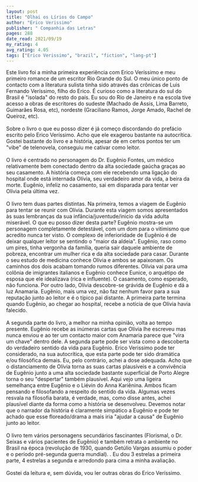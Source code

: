 ```yaml
---
layout: post
title: "Olhai os Lírios do Campo"
author: "Erico Verissimo"
publisher: " Companhia das Letras"
pages: 288
date_read: 2021/09/19
my_rating: 4
avg_rating: 4.05
tags: ["Erico Verissimo", "brazil", "fiction", "lang-pt"]
---
```


Este livro foi a minha primeira experiência com Erico Veríssimo e meu primeiro romance de um escritor Rio Grande do Sul. O meu único ponto de contacto com a literatura sulista tinha sido através das crônicas de Luis Fernando Veríssimo, filho do Erico.  É curioso como a literatura do sul do Brasil é "isolada" do resto do país. Eu sou do Rio de Janeiro e na escola tive acesso a obras de escritores do sudeste (Machado de Assis, Lima Barreto, Guimarães Rosa, etc), nordeste (Graciliano Ramos, Jorge Amado, Rachel de Queiroz, etc). <br/><br/>Sobre o livro o que eu posso dizer é já começo discordando do prefácio escrito pelo Erico Veríssimo. Acho que ele exagerou bastante na autocrítica. Gostei bastante do livro e a história, apesar de em certos pontos ter um "vibe" de telenovela, conseguiu me cativar como leitor. <br/><br/>O livro é centrado no personagem do Dr. Eugênio Fontes, um médico relativamente bem conectado dentro da alta sociedade gaúcha graças ao seu casamento. A história começa com ele recebendo uma ligação do hospital onde está internada Olívia, seu verdadeiro amor da vida, a beira da morte. Eugênio, infeliz no casamento, sai em disparada para tentar ver Olívia pela última vez. <br/><br/>O livro tem duas partes distintas. Na primeira, temos a viagem de Eugênio para tentar se reunir com Olívia. Durante esta viagem somos apresentados às suas lembranças da sua infância/juventude/inicio da vida adulta miserável. O que eu posso dizer desta parte? Eugênio mostra-se um personagem completamente detestável, com um dom para o vitimismo que acredito nunca ter visto. O complexo de inferioridade de Eugênio é de deixar qualquer leitor se sentindo o "maior da aldeia".  Eugênio, raso como um pires, tinha vergonha da família, queria sair daquele ambiente de pobreza, encontrar um mulher rica e da alta sociedade para casar.  Durante o seu estudo de medicina conhece Olívia e ambos se apaixonam. Os caminhos dos dois acabam tomando rumos diferentes. Olívia vai para uma colônia de imigrantes italianos e Eugênio conhece Eunice, o arquétipo de esposa que ele idealizava (rica e influente). O casamento, como esperado, não funciona. Por outro lado, Olívia descobre-se grávida de Eugênio e dá a luz Anamaria. Eugênio, mais uma vez, não faz nenhum favor para a sua reputação junto ao leitor e é o típico pai distante. A primeira parte termina quando Eugênio, ao chegar ao hospital, recebe a notícia de que Olívia havia falecido.<br/><br/>A segunda parte do livro, a melhor na minha opinião, volta ao tempo presente. Eugênio recebe as inúmeras cartas que Olívia lhe escreveu mas nunca enviou e ao ter um contacto maior com Anamaria parece que "vira um chave" dentro dele. A segunda parte pode ser vista como a descoberta do verdadeiro sentido da vida para Eugênio. Erico Verissimo pode ter considerado, na sua autocrítica, que esta parte pode ter sido dramática e/ou filosófica demais. Eu, pelo contrário, achei a dose adequada. Acho que o distanciamento de Olívia torna as suas cartas plausíveis e a convivência de Eugênio junto a uma alta sociedade bastante superficial de Porto Alegre torna o seu "despertar" também plausível. Aqui vejo uma ligeira semelhança entre Eugênio e o Liévin do Anna Kariênina. Ambos ficam pensando e filosofando a respeito do sentido da vida. Algumas vezes resvala na filosofia barata, é verdade, mas, como disse antes, achei plausível diante da forma como a história se desenvolveu. Devemos notar que o narrador da história é claramente simpático a Eugênio e pode ter achado que esse floreado/drama a mais iria "ajudar a causa" de Eugênio junto ao leitor.<br/><br/>O livro tem vários personagens secundários fascinantes (Florismal, o Dr. Seixas e vários pacientes de Eugênio) e também retrata o ambiente no Brasil na época (revolução de 1930, quando Getúlio Vargas assumiu o poder e o período pré-segunda guerra mundial). . Eu dou 3 estrelas a primeira parte, 4 estrelas a segunda e arredondo para cima a minha avaliação. <br/><br/>Gostei da leitura e, sem dúvida, vou ler outras obras do Erico Veríssimo.

